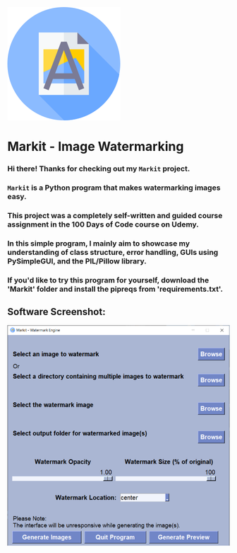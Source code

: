 ![Markit Logo](Markit/app_icon.png)
# Markit - Image Watermarking

### Hi there! Thanks for checking out my `Markit` project.
### `Markit` is a Python program that makes watermarking images easy.
### This project was a completely self-written and guided course assignment in the 100 Days of Code course on Udemy.
### In this simple program, I mainly aim to showcase my understanding of class structure, error handling, GUIs using PySimpleGUI, and the PIL/Pillow library.
### If you'd like to try this program for yourself, download the 'Markit' folder and install the pipreqs from 'requirements.txt'.

## Software Screenshot:

![Markit Demo](Markit/demo.png)